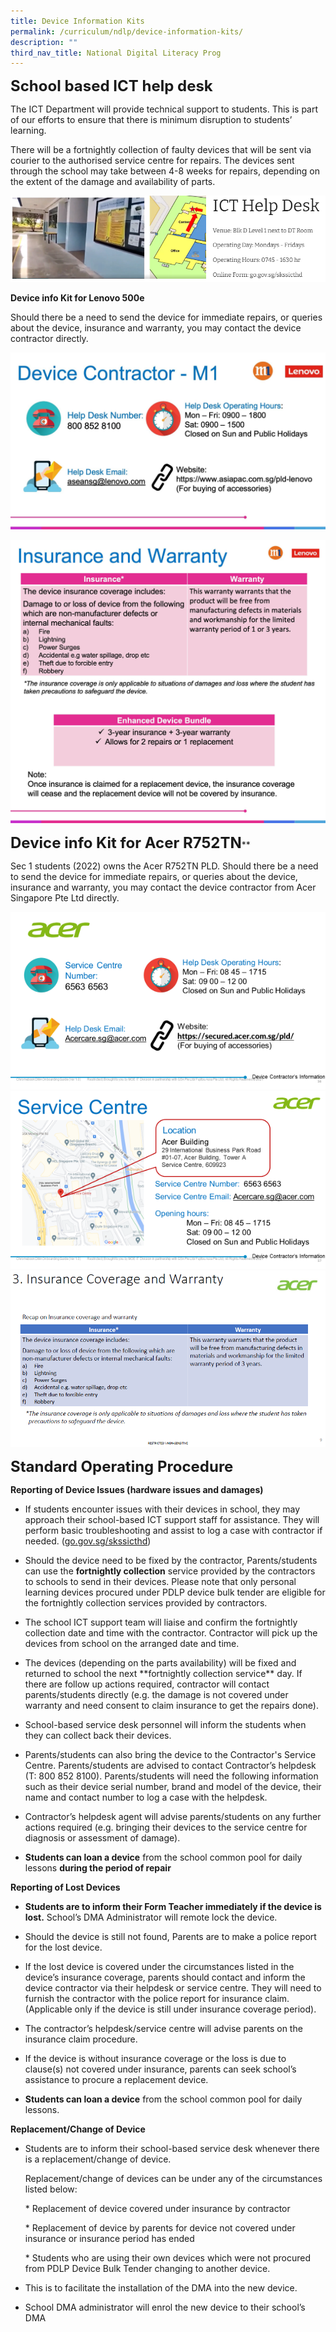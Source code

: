 ```yaml
---
title: Device Information Kits
permalink: /curriculum/ndlp/device-information-kits/
description: ""
third_nav_title: National Digital Literacy Prog
---
```

**<font size="5">School based ICT help desk</font>**

The ICT Department will provide technical support to students. This is part of our efforts to ensure that there is minimum disruption to students’ learning.

There will be a fortnightly collection of faulty devices that will be sent via courier to the authorised service centre for repairs. The devices sent through the school may take between 4-8 weeks for repairs, depending on the extent of the damage and availability of parts.

![](/images/NDLP/sch%20based%20ict%20helpdesk.png)

**Device info Kit for Lenovo 500e**

Should there be a need to send the device for immediate repairs, or queries about the device, insurance and warranty, you may contact the device contractor directly.

![](/images/NDLP/32-device-support-02.jpg)

![](/images/NDLP/34-device-support-04.jpg)

**<font size="5">Device info Kit for Acer R752TN**</font>**

Sec 1 students (2022) owns the Acer R752TN PLD. Should there be a need to send the device for immediate repairs, or queries about the device, insurance and warranty, you may contact the device contractor from Acer Singapore Pte Ltd directly.

![](/images/NDLP/41-acer-device-support-02.png)
![](/images/NDLP/41-acer-device-support-03.png)
![](/images/NDLP/41-acer-device-support-04.png)

**<font size="5">**Standard Operating Procedure**</font>**

**Reporting of Device Issues (hardware issues and damages)**

*   If students encounter issues with their devices in school, they may approach their school-based ICT support staff for assistance. They will perform basic troubleshooting and assist to log a case with contractor if needed. ([go.gov.sg/skssicthd](https://form.gov.sg/#!/5e40b45c90a6810012db9175))
    
*   Should the device need to be fixed by the contractor, Parents/students can use the&nbsp;**fortnightly collection**&nbsp;service provided by the contractors to schools to send in their devices. Please note that only personal learning devices procured under PDLP device bulk tender are eligible for the fortnightly collection services provided by contractors.
    
*   The school ICT support team will liaise and confirm the fortnightly collection date and time with the contractor. Contractor will pick up the devices from school on the arranged date and time.
    
*   The devices (depending on the parts availability) will be fixed and returned to school the next \*\*fortnightly collection service\*\* day. If there are follow up actions required, contractor will contact parents/students directly (e.g. the damage is not covered under warranty and need consent to claim insurance to get the repairs done).
    
*   School-based service desk personnel will inform the students when they can collect back their devices.
    
*   Parents/students can also bring the device to the Contractor's Service Centre. Parents/students are advised to contact Contractor’s helpdesk (T: 800 852 8100). Parents/students will need the following information such as their device serial number, brand and model of the device, their name and contact number to log a case with the helpdesk.


    
*   Contractor’s helpdesk agent will advise parents/students on any further actions required (e.g. bringing their devices to the service centre for diagnosis or assessment of damage).
    
*   **Students can loan a device**&nbsp;from the school common pool for daily lessons&nbsp;**during the period of repair**

**Reporting of Lost Devices**

*   **Students are to inform their Form Teacher immediately if the device is lost.**&nbsp;School’s DMA Administrator will remote lock the device.
    
*   Should the device is still not found, Parents are to make a police report for the lost device.
    
*   If the lost device is covered under the circumstances listed in the device’s insurance coverage, parents should contact and inform the device contractor via their helpdesk or service centre. They will need to furnish the contractor with the police report for insurance claim. (Applicable only if the device is still under insurance coverage period).
    
*   The contractor’s helpdesk/service centre will advise parents on the insurance claim procedure.
    
*   If the device is without insurance coverage or the loss is due to clause(s) not covered under insurance, parents can seek school’s assistance to procure a replacement device.
    
*   **Students can loan a device**&nbsp;from the school common pool for daily lessons.

**Replacement/Change of Device**

*   Students are to inform their school-based service desk whenever there is a replacement/change of device.  
      
    Replacement/change of devices can be under any of the circumstances listed below:
    
    \* Replacement of device covered under insurance by contractor
    
    \* Replacement of device by parents for device not covered under insurance or insurance period has ended
    
    \* Students who are using their own devices which were not procured from PDLP Device Bulk Tender changing to another device.
    
      
    
*   This is to facilitate the installation of the DMA into the new device.
    
*   School DMA administrator will enrol the new device to their school’s DMA